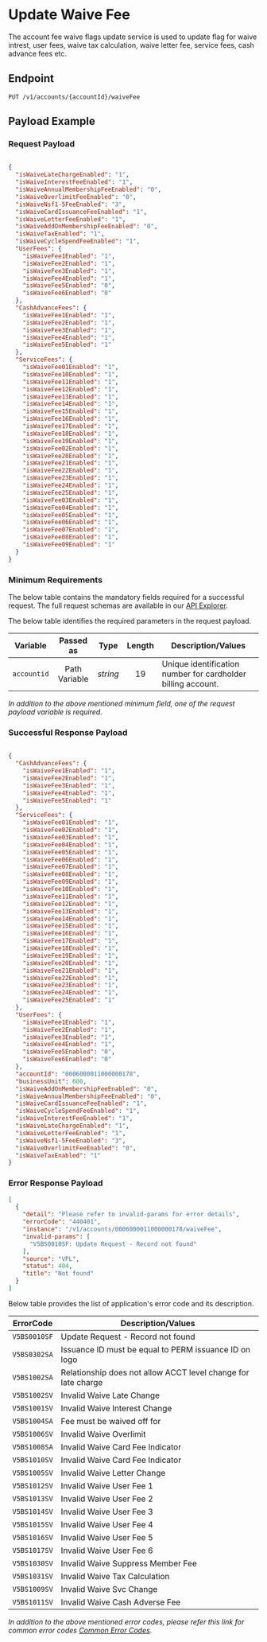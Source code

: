 # Update Waive Fee

The account fee waive flags update service is used to update flag for waive intrest, user fees, waive tax calculation, waive letter fee, service fees, cash advance fees etc.

## Endpoint

`PUT /v1/accounts/{accountId}/waiveFee`

## Payload Example

### Request Payload

```json

{
  "isWaiveLateChargeEnabled": "1",
  "isWaiveInterestFeeEnabled": "1",
  "isWaiveAnnualMembershipFeeEnabled": "0",
  "isWaiveOverlimitFeeEnabled": "0",
  "isWaiveNsf1-5FeeEnabled": "3",
  "isWaiveCardIssuanceFeeEnabled": "1",
  "isWaiveLetterFeeEnabled": "1",
  "isWaiveAddOnMembershipFeeEnabled": "0",
  "isWaiveTaxEnabled": "1",
  "isWaiveCycleSpendFeeEnabled": "1",
  "UserFees": {
    "isWaiveFee1Enabled": "1",
    "isWaiveFee2Enabled": "1",
    "isWaiveFee3Enabled": "1",
    "isWaiveFee4Enabled": "1",
    "isWaiveFee5Enabled": "0",
    "isWaiveFee6Enabled": "0"
  },
  "CashAdvanceFees": {
    "isWaiveFee1Enabled": "1",
    "isWaiveFee2Enabled": "1",
    "isWaiveFee3Enabled": "1",
    "isWaiveFee4Enabled": "1",
    "isWaiveFee5Enabled": "1"
  },
  "ServiceFees": {
    "isWaiveFee01Enabled": "1",
    "isWaiveFee10Enabled": "1",
    "isWaiveFee11Enabled": "1",
    "isWaiveFee12Enabled": "1",
    "isWaiveFee13Enabled": "1",
    "isWaiveFee14Enabled": "1",
    "isWaiveFee15Enabled": "1",
    "isWaiveFee16Enabled": "1",
    "isWaiveFee17Enabled": "1",
    "isWaiveFee18Enabled": "1",
    "isWaiveFee19Enabled": "1",
    "isWaiveFee02Enabled": "1",
    "isWaiveFee20Enabled": "1",
    "isWaiveFee21Enabled": "1",
    "isWaiveFee22Enabled": "1",
    "isWaiveFee23Enabled": "1",
    "isWaiveFee24Enabled": "1",
    "isWaiveFee25Enabled": "1",
    "isWaiveFee03Enabled": "1",
    "isWaiveFee04Enabled": "1",
    "isWaiveFee05Enabled": "1",
    "isWaiveFee06Enabled": "1",
    "isWaiveFee07Enabled": "1",
    "isWaiveFee08Enabled": "1",
    "isWaiveFee09Enabled": "1"
  }
}
```

### Minimum	Requirements

The below table contains the mandatory fields required for a successful request. The full request schemas are available in our [API Explorer](../api/?type=put&path=/v1/accounts/{accountId}/waiveFee).

The below table identifies the required parameters in the request payload.

| Variable | Passed as | Type | Length | Description/Values |
| -------- | :-------: | :--: | :------------: | ------------------ |
| `accountid` | Path Variable | *string* | 19 | Unique identification number for cardholder billing account. | 

*In addition to the above mentioned minimum field, one of the request payload variable is required.*

### Successful Response Payload

```json

{
  "CashAdvanceFees": {
    "isWaiveFee1Enabled": "1",
    "isWaiveFee2Enabled": "1",
    "isWaiveFee3Enabled": "1",
    "isWaiveFee4Enabled": "1",
    "isWaiveFee5Enabled": "1"
  },
  "ServiceFees": {
    "isWaiveFee01Enabled": "1",
    "isWaiveFee02Enabled": "1",
    "isWaiveFee03Enabled": "1",
    "isWaiveFee04Enabled": "1",
    "isWaiveFee05Enabled": "1",
    "isWaiveFee06Enabled": "1",
    "isWaiveFee07Enabled": "1",
    "isWaiveFee08Enabled": "1",
    "isWaiveFee09Enabled": "1",
    "isWaiveFee10Enabled": "1",
    "isWaiveFee11Enabled": "1",
    "isWaiveFee12Enabled": "1",
    "isWaiveFee13Enabled": "1",
    "isWaiveFee14Enabled": "1",
    "isWaiveFee15Enabled": "1",
    "isWaiveFee16Enabled": "1",
    "isWaiveFee17Enabled": "1",
    "isWaiveFee18Enabled": "1",
    "isWaiveFee19Enabled": "1",
    "isWaiveFee20Enabled": "1",
    "isWaiveFee21Enabled": "1",
    "isWaiveFee22Enabled": "1",
    "isWaiveFee23Enabled": "1",
    "isWaiveFee24Enabled": "1",
    "isWaiveFee25Enabled": "1"
  },
  "UserFees": {
    "isWaiveFee1Enabled": "1",
    "isWaiveFee2Enabled": "1",
    "isWaiveFee3Enabled": "1",
    "isWaiveFee4Enabled": "1",
    "isWaiveFee5Enabled": "0",
    "isWaiveFee6Enabled": "0"
  },
  "accountId": "0006000011000000178",
  "businessUnit": 600,
  "isWaiveAddOnMembershipFeeEnabled": "0",
  "isWaiveAnnualMembershipFeeEnabled": "0",
  "isWaiveCardIssuanceFeeEnabled": "1",
  "isWaiveCycleSpendFeeEnabled": "1",
  "isWaiveInterestFeeEnabled": "1",
  "isWaiveLateChargeEnabled": "1",
  "isWaiveLetterFeeEnabled": "1",
  "isWaiveNsf1-5FeeEnabled": "3",
  "isWaiveOverlimitFeeEnabled": "0",
  "isWaiveTaxEnabled": "1"
}
```

### Error Response Payload

```json
[
  {
    "detail": "Please refer to invalid-params for error details",
    "errorCode": "440401",
    "instance": "/v1/accounts/0006000011000000178/waiveFee",
    "invalid-params": [
      "V5BS0010SF: Update Request - Record not found"
    ],
    "source": "VPL",
    "status": 404,
    "title": "Not found"
  }
]
```

Below table provides the list of application's error code and its description.

| ErrorCode |  Description/Values |
| --------  | ------------------ |
| `V5BS0010SF` | Update Request - Record not found |
| `V5BS0302SA` | Issuance ID must be equal to PERM issuance ID on logo |         
| `V5BS1002SA` | Relationship does not allow ACCT level change for late charge |
| `V5BS1002SV` | Invalid  Waive Late Change |
| `V5BS1001SV` | Invalid  Waive Interest Change |
| `V5BS1004SA` | Fee must be waived off for |
| `V5BS1006SV` | Invalid  Waive Overlimit |
| `V5BS1008SA` | Invalid  Waive Card Fee Indicator |
| `V5BS1010SV` | Invalid  Waive Card Fee Indicator |
| `V5BS1005SV` | Invalid  Waive Letter Change |
| `V5BS1012SV` | Invalid  Waive User Fee 1 |
| `V5BS1013SV` | Invalid  Waive User Fee 2 |
| `V5BS1014SV` | Invalid  Waive User Fee 3 |
| `V5BS1015SV` | Invalid  Waive User Fee 4 |
| `V5BS1016SV` | Invalid  Waive User Fee 5 |
| `V5BS1017SV` | Invalid  Waive User Fee 6 |
| `V5BS1030SV` | Invalid  Waive Suppress Member Fee |
| `V5BS1031SV` | Invalid  Waive Tax Calculation |
| `V5BS1009SV` | Invalid  Waive Svc Change |
| `V5BS1011SV` | Invalid  Waive Cash Adverse Fee |

*In addition to the above mentioned error codes, please refer this link for common error codes [Common Error Codes](..docs/?path=docs/common-error-codes.md).*